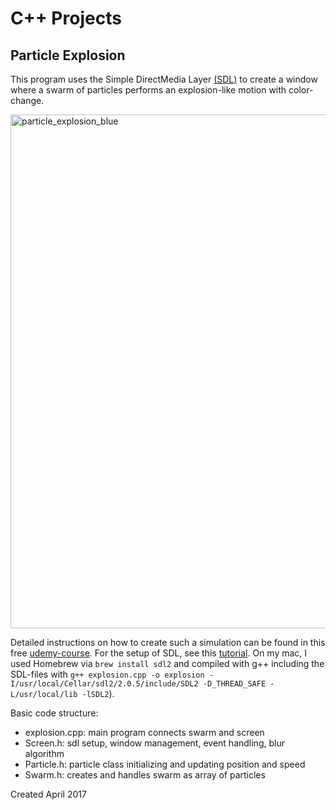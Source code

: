 # C++ Projects

## Particle Explosion

This program uses the Simple DirectMedia Layer [(SDL)](https://www.libsdl.org) to create a window where a swarm of particles performs an explosion-like motion with color-change.

<img width="822" alt="particle_explosion_blue" src="https://cloud.githubusercontent.com/assets/16541141/24647314/b6374506-191f-11e7-8d41-ad3d98f3677e.png">

Detailed instructions on how to create such a simulation can be found in this free  [udemy-course](https://www.udemy.com/free-learn-c-tutorial-beginners/). For the setup of SDL, see this [tutorial](http://lazyfoo.net/tutorials/SDL/01_hello_SDL/index.php). On my mac, I used Homebrew via `brew install sdl2` and compiled with g++ including the SDL-files with `g++ explosion.cpp -o explosion -I/usr/local/Cellar/sdl2/2.0.5/include/SDL2 -D_THREAD_SAFE -L/usr/local/lib -lSDL2`).

Basic code structure:
- explosion.cpp: main program connects swarm and screen
- Screen.h: sdl setup, window management, event handling, blur algorithm
- Particle.h: particle class initializing and updating position and speed
- Swarm.h: creates and handles swarm as array of particles

Created April 2017
